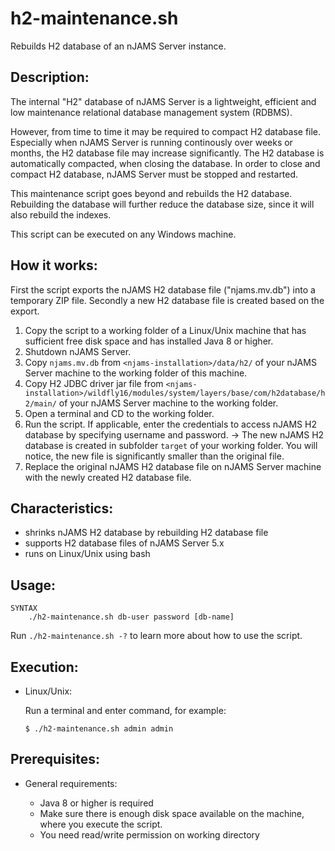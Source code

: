# h2-maintenance.sh
Rebuilds H2 database of an nJAMS Server instance.

## Description:

The internal "H2" database of nJAMS Server is a lightweight, efficient and low maintenance relational database management system (RDBMS).

However, from time to time it may be required to compact H2 database file. Especially when nJAMS Server is running continously over weeks or months, the H2 database file may increase significantly. The H2 database is automatically compacted, when closing the database. In order to close and compact H2 database, nJAMS Server must be stopped and restarted.

This maintenance script goes beyond and rebuilds the H2 database. Rebuilding the database will further reduce the database size, since it will also rebuild the indexes.

This script can be executed on any Windows machine.

## How it works:

First the script exports the nJAMS H2 database file ("njams.mv.db") into a temporary ZIP file. Secondly a new H2 database file is created based on the export.

  1. Copy the script to a working folder of a Linux/Unix machine that has sufficient free disk space and has installed Java 8 or higher.
  2. Shutdown nJAMS Server.
  3. Copy `njams.mv.db` from `<njams-installation>/data/h2/` of your nJAMS Server machine to the working folder of this machine.
  4. Copy H2 JDBC driver jar file from `<njams-installation>/wildfly16/modules/system/layers/base/com/h2database/h2/main/` of your nJAMS Server machine to the working folder.
  5. Open a terminal and CD to the working folder.
  6. Run the script. If applicable, enter the credentials to access nJAMS H2 database by specifying username and password.
      -> The new nJAMS H2 database is created in subfolder `target` of your working folder. You will notice, the new file is significantly smaller than the original file.
  8. Replace the original nJAMS H2 database file on nJAMS Server machine with the newly created H2 database file.

## Characteristics:

* shrinks nJAMS H2 database by rebuilding H2 database file
* supports H2 database files of nJAMS Server 5.x
* runs on Linux/Unix using bash

## Usage:

```
SYNTAX
    ./h2-maintenance.sh db-user password [db-name]
```

Run `./h2-maintenance.sh -?` to learn more about how to use the script. 

## Execution:

* Linux/Unix:

  Run a terminal and enter command, for example:

  ```
  $ ./h2-maintenance.sh admin admin
  ```

## Prerequisites:

* General requirements:

  - Java 8 or higher is required
  - Make sure there is enough disk space available on the machine, where you execute the script. 
  - You need read/write permission on working directory
